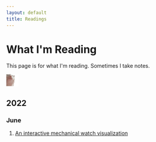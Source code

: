 ```yaml
---
layout: default
title: Readings
---
```


# What I'm Reading
This page is for what I'm reading. Sometimes I take notes.

<img src="/assets/catjam.gif" alt="catjam" width="32">

## 2022
### June
1. [An interactive mechanical watch visualization](https://ciechanow.ski/mechanical-watch/)
